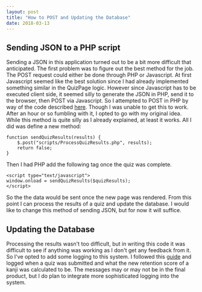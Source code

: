 ```yaml
---
layout: post
title: "How to POST and Updating the Database"
date: 2018-03-13
---
```

## Sending JSON to a PHP script
Sending a JSON in this application turned out to be a bit more difficult that anticipated. The first problem was to figure out
the best method for the job. The POST request could either be done through PHP or Javascript. At first Javascript seemed like 
the best solution since I had already implemented something similar in the QuizPage logic. However since Javascript has to be 
executed client side, it seemed silly to generate the JSON in PHP, send it to the browser, then POST via Javascript. So I attempted
to POST in PHP by way of the code described [here](https://stackoverflow.com/questions/6213509/send-json-post-using-php). Though
I was unable to get this to work. After an hour or so fumbling with it, I opted to go with my original idea. While this method is
quite silly as I already explained, at least it works. All I did was define a new method:
```
function sendQuizResults(results) {
    $.post("scripts/ProcessQuizResults.php", results);
    return false;
}
```
Then I had PHP add the following tag once the quiz was complete.
```
<script type="text/javascript">
window.onload = sendQuizResults($quizResults);
</script>
```
So the the data would be sent once the new page was rendered. From this point I can process the results of a quiz and update the database.
I would like to change this method of sending JSON, but for now it will suffice.

## Updating the Database
Processing the results wasn't too difficult, but in writing this code it was difficult to see if anything was working as I don't get any feedback
from it. So I've opted to add some logging to this system. I followed this [guide](https://adayinthelifeof.nl/2011/01/12/using-syslog-for-your-php-applications/)
and logged when a quiz was submitted and what the new retention score of a kanji was calculated to be. The messages may or may not be in the final product, but I 
do plan to integrate more sophisticated logging into the system.